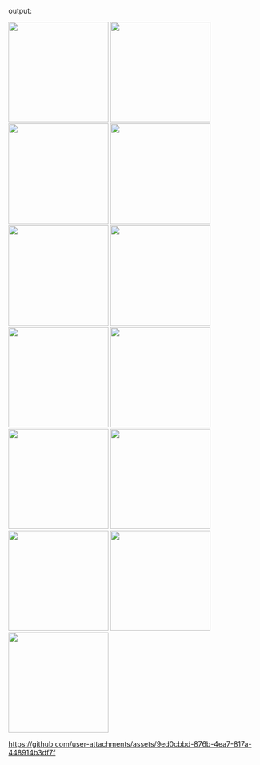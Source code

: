 







output:

<img src = "https://github.com/user-attachments/assets/61d24cac-bedd-4d98-9586-4a35ef2e32bd" width="200">
<img src = "https://github.com/user-attachments/assets/4bd5a44d-cdda-481e-a7d3-27920e7ee9f7" width="200">
<img src = "https://github.com/user-attachments/assets/956d02e2-5f6d-4a0b-89a4-ea9e8f4b3b03" width="200">
<img src = "https://github.com/user-attachments/assets/7332ffac-c1ce-4a0d-8c56-fbc31ac060a7" width="200">
<img src = "https://github.com/user-attachments/assets/7d42188a-3e1a-4d77-b96c-e667507f8ec9" width="200">
<img src = "https://github.com/user-attachments/assets/a7502026-9df4-4c70-ac89-0f344c977336" width="200">
<img src = "https://github.com/user-attachments/assets/7e213c66-d9cf-4f0e-bfbe-aa0c4ee9a8e8" width="200">
<img src = "https://github.com/user-attachments/assets/46074070-ac12-41bd-8e05-e345efa918a3" width="200">
<img src = "https://github.com/user-attachments/assets/fd8fb1c0-9e79-48a8-978f-b2088fd51436" width="200">
<img src = "https://github.com/user-attachments/assets/b7ee9b88-155a-406d-9779-ea4b75e2dc1b" width="200">
<img src = "https://github.com/user-attachments/assets/f1754250-b8ae-4490-9d4d-7bfb357bdde1" width="200">
<img src = "https://github.com/user-attachments/assets/2bc4f8c7-eb84-4556-a884-c46178aa9f54" width="200">
<img src = "https://github.com/user-attachments/assets/7567fd06-7099-438a-ab27-5ce0e0d5ff2b" width="200">

https://github.com/user-attachments/assets/9ed0cbbd-876b-4ea7-817a-448914b3df7f

